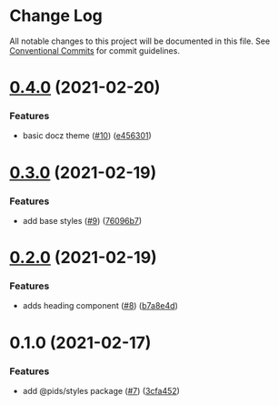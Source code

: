 # Change Log

All notable changes to this project will be documented in this file.
See [Conventional Commits](https://conventionalcommits.org) for commit guidelines.

# [0.4.0](https://github.com/eddysims/pids/compare/@pids/styles@0.3.0...@pids/styles@0.4.0) (2021-02-20)


### Features

* basic docz theme ([#10](https://github.com/eddysims/pids/issues/10)) ([e456301](https://github.com/eddysims/pids/commit/e456301c85c0b8f76d65b049586b3bf6c560776e))





# [0.3.0](https://github.com/eddysims/pids/compare/@pids/styles@0.2.0...@pids/styles@0.3.0) (2021-02-19)


### Features

* add base styles ([#9](https://github.com/eddysims/pids/issues/9)) ([76096b7](https://github.com/eddysims/pids/commit/76096b71ebcdc127efa4d0ce9ed7254b5238fd04))





# [0.2.0](https://github.com/eddysims/pids/compare/@pids/styles@0.1.0...@pids/styles@0.2.0) (2021-02-19)


### Features

* adds heading component ([#8](https://github.com/eddysims/pids/issues/8)) ([b7a8e4d](https://github.com/eddysims/pids/commit/b7a8e4d7688f9ce554f946c2f10618e14ae5b675))





# 0.1.0 (2021-02-17)


### Features

* add @pids/styles package ([#7](https://github.com/eddysims/pids/issues/7)) ([3cfa452](https://github.com/eddysims/pids/commit/3cfa452a43c48a726831b459513bc218c6772777))
